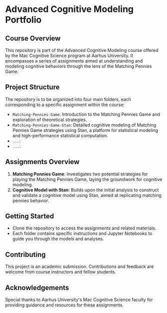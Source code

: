 # Advanced Cognitive Modeling Portfolio

## Course Overview
This repository is part of the Advanced Cognitive Modeling course offered by the Mac Cognitive Science program at Aarhus University. It encompasses a series of assignments aimed at understanding and modeling cognitive behaviors through the lens of the Matching Pennies Game.

## Project Structure
The repository is to be organized into four main folders, each corresponding to a specific assignment within the course:

- `Matching-Pennies-Game`: Introduction to the Matching Pennies Game and exploration of theoretical strategies.
- `Matching-Pennies-Game-Stan`: Detailed cognitive modeling of Matching Pennies Game strategies using Stan, a platform for statistical modeling and high-performance statistical computation.
- `...`:
- `...`:

## Assignments Overview
1. **Matching Pennies Game**: Investigates two potential strategies for playing the Matching Pennies Game, laying the groundwork for cognitive modeling.
2. **Cognitive Model with Stan**: Builds upon the initial analysis to construct and validate a cognitive model using Stan, aimed at replicating matching pennies behavior.

## Getting Started
- Clone the repository to access the assignments and related materials.
- Each folder contains specific instructions and Jupyter Notebooks to guide you through the models and analyses.

## Contributing
This project is an academic submission. Contributions and feedback are welcome from course instructors and fellow students.

## Acknowledgements
Special thanks to Aarhus University's Mac Cognitive Science faculty for providing guidance and resources for these assignments.
